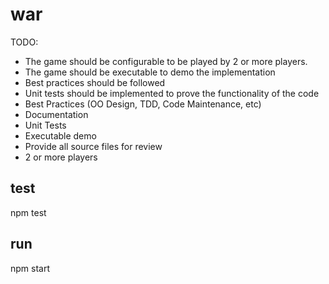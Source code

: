 # war

TODO:
* The game should be configurable to be played by 2 or more players.
* The game should be executable to demo the implementation
* Best practices should be followed
* Unit tests should be implemented to prove the functionality of the code
* Best Practices (OO Design, TDD, Code Maintenance, etc)
* Documentation
* Unit Tests
* Executable demo
* Provide all source files for review
* 2 or more players

## test

npm test

## run

npm start
